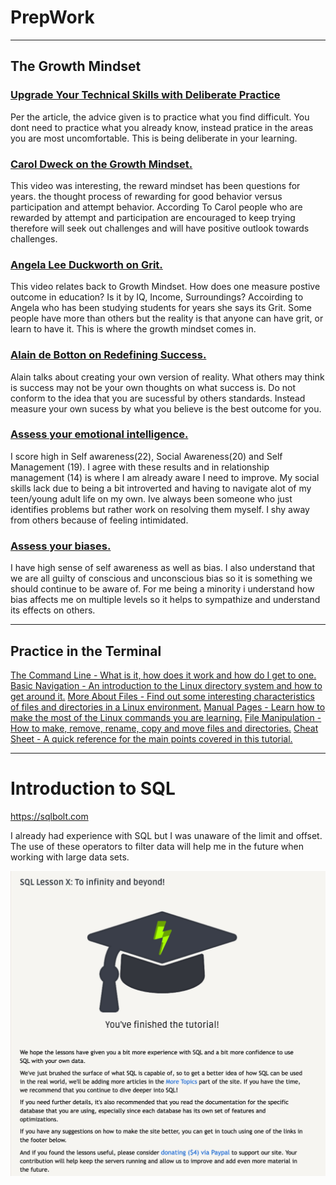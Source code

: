 # PrepWork 

----

## The Growth Mindset

### [Upgrade Your Technical Skills with Deliberate Practice](https://web.archive.org/web/20160616225417/http://www.happybearsoftware.com/upgrade-your-technical-skills-with-deliberate-practice)

Per the article, the advice given is to practice what you find difficult. You dont need to practice what you already know, instead pratice in the areas you are most uncomfortable. This is being deliberate in your learning. 

### [Carol Dweck on the Growth Mindset.](https://www.ted.com/talks/carol_dweck_the_power_of_believing_that_you_can_improve?language=en)

This video was interesting, the reward mindset has been questions for years. the thought process of rewarding for good behavior versus participation and attempt behavior. According To Carol people who are rewarded by attempt and participation are encouraged to keep trying therefore will seek out challenges and will have positive outlook towards challenges.

### [Angela Lee Duckworth on Grit.](https://www.ted.com/talks/angela_lee_duckworth_grit_the_power_of_passion_and_perseverance)

This video relates back to Growth Mindset. How does one measure postive outcome in education? Is it by IQ, Income, Surroundings? Accoirding to Angela who has been studying students for years she says its Grit. Some people have more than others but the reality is that anyone can have grit, or learn to have it. This is where the growth mindset comes in. 
 
### [Alain de Botton on Redefining Success.](https://www.ted.com/talks/alain_de_botton_a_kinder_gentler_philosophy_of_success)

Alain talks about creating your own version of reality. What others may think is success may not be your own thoughts on what success is. Do not conform to the idea that you are sucessful by others standards. Instead measure your own sucess by what you believe is the best outcome for you.

### [Assess your emotional intelligence.](https://codefellows.github.io/common_curriculum/career_coaching/201/emotional-intelligence-assessment.html)

I score high in Self awareness(22), Social Awareness(20) and Self Management (19). I agree with these results and in relationship management (14) is where I am already aware I need to improve. My social skills lack due to being a bit introverted and having to navigate alot of my teen/young adult life on my own. Ive always been someone who just identifies problems but rather work on resolving them myself. I shy away from others because of feeling intimidated. 

### [Assess your biases.](https://codefellows.github.io/common_curriculum/career_coaching/301/bias-assessment.html)

I have high sense of self awareness as well as bias. I also understand that we are all guilty of conscious and unconscious bias so it is something we should continue to be aware of. For me being a minority i understand how bias affects me on multiple levels so it helps to sympathize and understand its effects on others. 

----

## Practice in the Terminal

[The Command Line - What is it, how does it work and how do I get to one.](https://ryanstutorials.net/linuxtutorial/commandline.php)
[Basic Navigation - An introduction to the Linux directory system and how to get around it.](https://ryanstutorials.net/linuxtutorial/navigation.php)
[More About Files - Find out some interesting characteristics of files and directories in a Linux environment.](https://ryanstutorials.net/linuxtutorial/aboutfiles.php)
[Manual Pages - Learn how to make the most of the Linux commands you are learning.](https://ryanstutorials.net/linuxtutorial/manual.php)
[File Manipulation - How to make, remove, rename, copy and move files and directories.](https://ryanstutorials.net/linuxtutorial/filemanipulation.php)
[Cheat Sheet - A quick reference for the main points covered in this tutorial.](https://ryanstutorials.net/linuxtutorial/cheatsheet.php)

----

# Introduction to SQL

https://sqlbolt.com

I already had experience with SQL but I was unaware of the limit and offset. The use of these operators to filter data will help me in the future when working with large data sets. 

<img src=img/2022-04-17_18-05-05.jpg>
